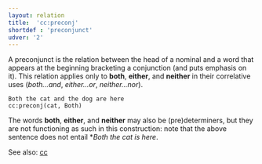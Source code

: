```yaml
---
layout: relation
title:  'cc:preconj'
shortdef : 'preconjunct'
udver: '2'
---
```


A preconjunct is the relation between the head of a nominal and a word that appears at the beginning bracketing a conjunction (and puts emphasis on it). This relation applies only to <b>both</b>, <b>either</b>, and <b>neither</b> in their correlative uses (*both...and*, *either...or*, *neither...nor*).

~~~ sdparse
Both the cat and the dog are here
cc:preconj(cat, Both)
~~~

The words <b>both</b>, <b>either</b>, and <b>neither</b> may also be (pre)determiners, but they are not functioning as such in this construction: note that the above sentence does not entail \**Both the cat is here*.

See also: [cc]()
<!-- Interlanguage links updated Po 11. listopadu 2024, 20:10:35 CET -->
